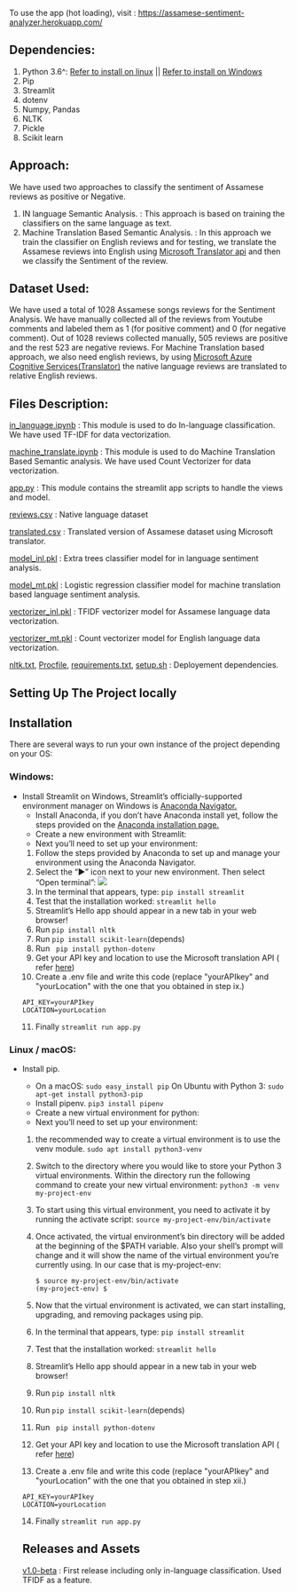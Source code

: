 To use the app (hot loading), visit : https://assamese-sentiment-analyzer.herokuapp.com/

## Dependencies:

1. Python 3.6^: [Refer to install on linux](https://docs.python.org/3/using/unix.html) || [Refer to install on Windows](https://docs.python.org/3/using/windows.html)
2. Pip
3. Streamlit
4. dotenv
5. Numpy, Pandas
6. NLTK
7. Pickle
8. Scikit learn

## Approach:

We have used two approaches to classify the sentiment of Assamese reviews as positive or Negative.

1. IN language Semantic Analysis. : This approach is based on training the classifiers on the same language as text.
2. Machine Translation Based Semantic Analysis. : In this approach we train the classifier on English reviews and for testing, we translate the Assamese reviews into English using [Microsoft Translator api](https://docs.microsoft.com/en-us/azure/cognitive-services/translator/quickstart-translator?tabs=python#translate-text) and then we classify the Sentiment of the review.

## Dataset Used:

We have used a total of 1028 Assamese songs reviews for the Sentiment Analysis. We have manually collected all of the reviews from Youtube comments and labeled them as 1 (for positive comment) and 0 (for negative comment). Out of 1028 reviews collected manually, 505 reviews are positive and the rest 523 are negative reviews. For Machine Translation based approach, we also need english reviews, by using [Microsoft Azure Cognitive Services(Translator)](https://docs.microsoft.com/en-us/azure/cognitive-services/translator/quickstart-translator?tabs=python#translate-text) the native language reviews are translated to relative English reviews.

## Files Description:

[in_language.ipynb](https://github.com/Reckon77/sentimental_analysis_on_assamese_reviews/blob/main/in_language.ipynb) : This module is used to do In-language classification. We have used TF-IDF for data vectorization.

[machine_translate.ipynb](https://github.com/Reckon77/sentimental_analysis_on_assamese_reviews/blob/main/machine_translate.ipynb) : This module is used to do Machine Translation Based Semantic analysis. We have used Count Vectorizer for data vectorization.

[app.py](https://github.com/Reckon77/sentimental_analysis_on_assamese_reviews/blob/main/app.py) : This module contains the streamlit app scripts to handle the views and model.

[reviews.csv](https://github.com/Reckon77/sentimental_analysis_on_assamese_reviews/blob/main/reviews.csv) : Native language dataset

[translated.csv](https://github.com/Reckon77/sentimental_analysis_on_assamese_reviews/blob/main/translated.csv) : Translated version of Assamese dataset using Microsoft translator.

[model_inl.pkl](https://github.com/Reckon77/sentimental_analysis_on_assamese_reviews/blob/main/model_inl.pkl) : Extra trees classifier model for in language sentiment analysis.

[model_mt.pkl](https://github.com/Reckon77/sentimental_analysis_on_assamese_reviews/blob/main/model_mt.pkl) : Logistic regression classifier model for machine translation based language sentiment analysis.

[vectorizer_inl.pkl](https://github.com/Reckon77/sentimental_analysis_on_assamese_reviews/blob/main/vectorizer_inl.pkl) : TFIDF vectorizer model for Assamese language data vectorization.

[vectorizer_mt.pkl](https://github.com/Reckon77/sentimental_analysis_on_assamese_reviews/blob/main/vectorizer_mt.pkl) : Count vectorizer model for English language data vectorization.

[nltk.txt](https://github.com/Reckon77/sentimental_analysis_on_assamese_reviews/blob/main/nltk.txt), [Procfile](https://github.com/Reckon77/sentimental_analysis_on_assamese_reviews/blob/main/Procfile), [requirements.txt](https://github.com/Reckon77/sentimental_analysis_on_assamese_reviews/blob/main/requirements.txt), [setup.sh](https://github.com/Reckon77/sentimental_analysis_on_assamese_reviews/blob/main/setup.sh) : Deployement dependencies.

## Setting Up The Project locally

## Installation

There are several ways to run your own instance of the project depending on your OS:

### Windows:

- Install Streamlit on Windows, Streamlit’s officially-supported environment manager on Windows is [Anaconda Navigator.](https://docs.anaconda.com/anaconda/navigator/)
  - Install Anaconda, if you don’t have Anaconda install yet, follow the steps provided on the [Anaconda installation page.](https://docs.anaconda.com/anaconda/install/windows/)
  - Create a new environment with Streamlit:
  - Next you’ll need to set up your environment:
  1.  Follow the steps provided by Anaconda to set up and manage your environment using the Anaconda Navigator.
  2.  Select the “▶” icon next to your new environment. Then select “Open terminal”:
      ![](https://i.stack.imgur.com/EiiFc.png)
  3.  In the terminal that appears, type:
      `pip install streamlit`
  4.  Test that the installation worked:
      `streamlit hello`
  5.  Streamlit’s Hello app should appear in a new tab in your web browser!
  6.  Run `pip install nltk`
  7.  Run `pip install scikit-learn`(depends)
  8.  Run ` pip install python-dotenv`
  9.  Get your API key and location to use the Microsoft translation API ( refer [here](https://azure.microsoft.com/en-in/services/cognitive-services/translator/))
  10. Create a .env file and write this code (replace "yourAPIkey" and "yourLocation" with the one that you obtained in step ix.)
  ```
  API_KEY=yourAPIkey
  LOCATION=yourLocation
  ```
  11. Finally `streamlit run app.py`

### Linux / macOS:

- Install pip.

  - On a macOS: `sudo easy_install pip` On Ubuntu with Python 3: `sudo apt-get install python3-pip`
  - Install pipenv. `pip3 install pipenv`
  - Create a new virtual environment for python:
  - Next you’ll need to set up your environment:

  1.  the recommended way to create a virtual environment is to use the venv module.
      `sudo apt install python3-venv`
  2.  Switch to the directory where you would like to store your Python 3 virtual environments. Within the directory run the following command to create your new virtual environment: `python3 -m venv my-project-env`
  3.  To start using this virtual environment, you need to activate it by running the activate script: `source my-project-env/bin/activate`
  4.  Once activated, the virtual environment’s bin directory will be added at the beginning of the $PATH variable. Also your shell’s prompt will change and it will show the name of the virtual environment you’re currently using. In our case that is my-project-env:

      ```
      $ source my-project-env/bin/activate
      (my-project-env) $

      ```

  5.  Now that the virtual environment is activated, we can start installing, upgrading, and removing packages using pip.
  6.  In the terminal that appears, type:
      `pip install streamlit`
  7.  Test that the installation worked:
      `streamlit hello`
  8.  Streamlit’s Hello app should appear in a new tab in your web browser!
  9.  Run `pip install nltk`
  10. Run `pip install scikit-learn`(depends)
  11. Run ` pip install python-dotenv`
  12. Get your API key and location to use the Microsoft translation API ( refer [here](https://azure.microsoft.com/en-in/services/cognitive-services/translator/))
  13. Create a .env file and write this code (replace "yourAPIkey" and "yourLocation" with the one that you obtained in step xii.)

  ```
  API_KEY=yourAPIkey
  LOCATION=yourLocation
  ```

  14. Finally `streamlit run app.py`

  ## Releases and Assets

  [ v1.0-beta](https://github.com/Reckon77/sentimental_analysis_on_assamese_reviews/releases/tag/v1.0-beta) : First release including only in-language classification. Used TFIDF as a feature.
